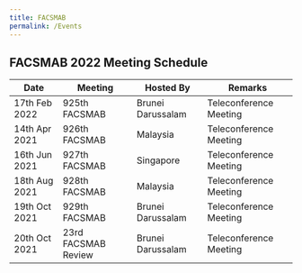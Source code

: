 ```yaml
---
title: FACSMAB
permalink: /Events
---
```

## **FACSMAB 2022 Meeting Schedule**

| Date| Meeting| Hosted By | Remarks |
| ------------ | ------------- | ------------- | ------------- |
|17th Feb 2022 | 925th FACSMAB | Brunei Darussalam| Teleconference Meeting |
|14th Apr 2021 | 926th FACSMAB | Malaysia | Teleconference Meeting |
|16th Jun 2021 | 927th FACSMAB | Singapore | Teleconference Meeting |
|18th Aug 2021 | 928th FACSMAB | Malaysia | Teleconference Meeting |
|19th Oct 2021 | 929th FACSMAB | Brunei Darussalam | Teleconference Meeting |
|20th Oct 2021 | 23rd FACSMAB Review | Brunei Darussalam | Teleconference Meeting |